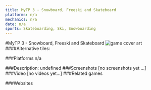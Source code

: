 ```yaml
---
title: MyTP 3 - Snowboard, Freeski and Skateboard
platforms: n/a
mechanics: n/a
date: n/a
sports: Skateboarding, Ski, Snowboarding
---
```

#MyTP 3 - Snowboard, Freeski and Skateboard
![game cover art](- "Logo Title Text 1")
####Alternative tiles:

###Platforms
n/a

###Description:
undefined
###Screenshots
[no screenshots yet ...]
###Video
[no videos yet...]
###Related games

###Websites


